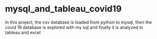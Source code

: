 # mysql_and_tableau_covid19
In this project, the csv database is loaded from python to mysql, then the covid 19 database is explored with my sql and finally it is analyzed in tableau and excel
